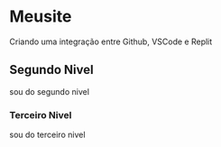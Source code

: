 # Meusite
Criando uma integração entre Github, VSCode e Replit
## Segundo Nivel
sou do segundo nivel
### Terceiro Nivel
sou do terceiro nivel
